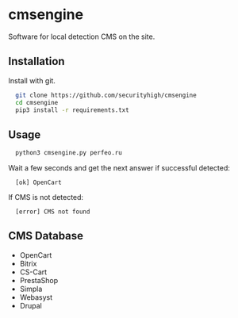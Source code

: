 
# cmsengine

Software for local detection CMS on the site.
## Installation

Install with git.

```bash
  git clone https://github.com/securityhigh/cmsengine
  cd cmsengine
  pip3 install -r requirements.txt
```
    
## Usage

```bash
  python3 cmsengine.py perfeo.ru
```

Wait a few seconds and get the next answer if successful detected:
```
  [ok] OpenCart
```

If CMS is not detected:
```
  [error] CMS not found
```
## CMS Database
- OpenCart
- Bitrix
- CS-Cart
- PrestaShop
- Simpla
- Webasyst
- Drupal
